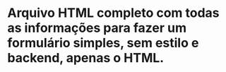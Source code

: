 # Arquivo HTML completo com todas as informações para fazer um formulário simples, sem estilo e backend, apenas o HTML.
